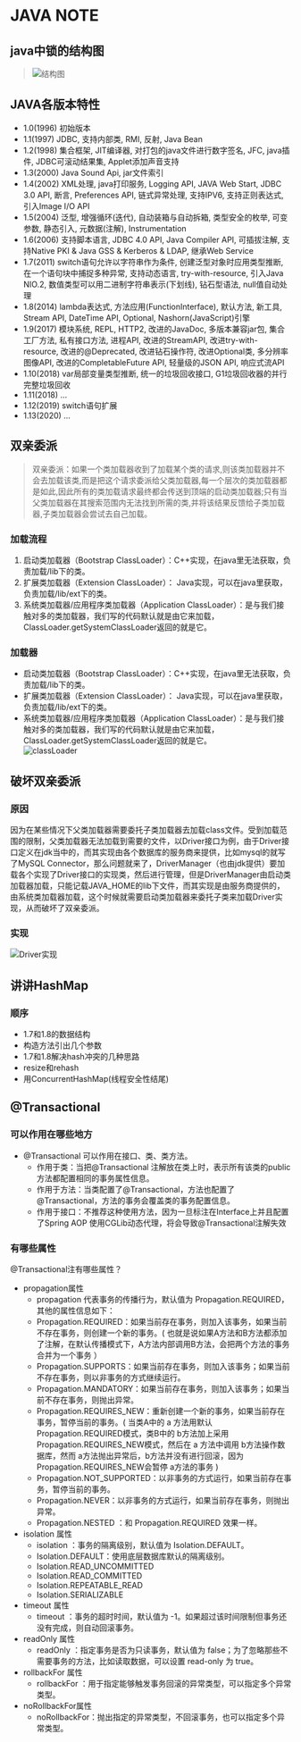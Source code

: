 # JAVA NOTE

## java中锁的结构图

> ![结构图](../resources/java/lock.png)

## JAVA各版本特性

- 1.0(1996) 初始版本
- 1.1(1997) JDBC, 支持内部类, RMI, 反射, Java Bean
- 1.2(1998) 集合框架, JIT编译器, 对打包的java文件进行数字签名, JFC, java插件, JDBC可滚动结果集, Applet添加声音支持
- 1.3(2000) Java Sound Api, jar文件索引
- 1.4(2002) XML处理, java打印服务, Logging API, JAVA Web Start, JDBC 3.0 API, 断言, Preferences API, 链式异常处理, 支持IPV6, 支持正则表达式, 引入Image I/O API
- 1.5(2004) 泛型, 增强循环(迭代), 自动装箱与自动拆箱, 类型安全的枚举, 可变参数, 静态引入, 元数据(注解), Instrumentation
- 1.6(2006) 支持脚本语言, JDBC 4.0 API, Java Compiler API, 可插拔注解, 支持Native PKI & Java GSS & Kerberos & LDAP, 继承Web Service
- 1.7(2011) switch语句允许以字符串作为条件, 创建泛型对象时应用类型推断, 在一个语句块中捕捉多种异常, 支持动态语言, try-with-resource, 引入Java NIO.2, 数值类型可以用二进制字符串表示(下划线), 钻石型语法, null值自动处理
- 1.8(2014) lambda表达式, 方法应用(FunctionInterface), 默认方法, 新工具, Stream API, DateTime API, Optional, Nashorn(JavaScript)引擎
- 1.9(2017) 模块系统, REPL, HTTP2, 改进的JavaDoc, 多版本兼容jar包, 集合工厂方法, 私有接口方法, 进程API, 改进的StreamAPI, 改进try-with-resource, 改进的@Deprecated, 改进钻石操作符, 改进Optional类, 多分辨率图像API, 改进的CompletableFuture API, 轻量级的JSON API, 响应式流API
- 1.10(2018) var局部变量类型推断, 统一的垃圾回收接口, G1垃圾回收器的并行完整垃圾回收
- 1.11(2018) ...
- 1.12(2019) switch语句扩展
- 1.13(2020) ...

## 双亲委派

>双亲委派：如果一个类加载器收到了加载某个类的请求,则该类加载器并不会去加载该类,而是把这个请求委派给父类加载器,每一个层次的类加载器都是如此,因此所有的类加载请求最终都会传送到顶端的启动类加载器;只有当父类加载器在其搜索范围内无法找到所需的类,并将该结果反馈给子类加载器,子类加载器会尝试去自己加载。  

### 加载流程

1. 启动类加载器（Bootstrap ClassLoader）：C++实现，在java里无法获取，负责加载/lib下的类。
2. 扩展类加载器（Extension ClassLoader）： Java实现，可以在java里获取，负责加载/lib/ext下的类。
3. 系统类加载器/应用程序类加载器（Application ClassLoader）：是与我们接触对多的类加载器，我们写的代码默认就是由它来加载，ClassLoader.getSystemClassLoader返回的就是它。  

### 加载器

- 启动类加载器（Bootstrap ClassLoader）：C++实现，在java里无法获取，负责加载/lib下的类。
- 扩展类加载器（Extension ClassLoader）： Java实现，可以在java里获取，负责加载/lib/ext下的类。
- 系统类加载器/应用程序类加载器（Application ClassLoader）：是与我们接触对多的类加载器，我们写的代码默认就是由它来加载，ClassLoader.getSystemClassLoader返回的就是它。  
![classLoader](../resources/java/classLoader.png)

## 破坏双亲委派

### 原因

因为在某些情况下父类加载器需要委托子类加载器去加载class文件。受到加载范围的限制，父类加载器无法加载到需要的文件，以Driver接口为例，由于Driver接口定义在jdk当中的，而其实现由各个数据库的服务商来提供，比如mysql的就写了MySQL Connector，那么问题就来了，DriverManager（也由jdk提供）要加载各个实现了Driver接口的实现类，然后进行管理，但是DriverManager由启动类加载器加载，只能记载JAVA_HOME的lib下文件，而其实现是由服务商提供的，由系统类加载器加载，这个时候就需要启动类加载器来委托子类来加载Driver实现，从而破坏了双亲委派。

### 实现

![Driver实现](../resources/java/classLoader-practice.png)

## 讲讲HashMap

### 顺序

- 1.7和1.8的数据结构
- 构造方法引出几个参数
- 1.7和1.8解决hash冲突的几种思路
- resize和rehash
- 用ConcurrentHashMap(线程安全性结尾)

## @Transactional

### 可以作用在哪些地方

- @Transactional 可以作用在接口、类、类方法。
  - 作用于类：当把@Transactional 注解放在类上时，表示所有该类的public方法都配置相同的事务属性信息。
  - 作用于方法：当类配置了@Transactional，方法也配置了@Transactional，方法的事务会覆盖类的事务配置信息。
  - 作用于接口：不推荐这种使用方法，因为一旦标注在Interface上并且配置了Spring AOP 使用CGLib动态代理，将会导致@Transactional注解失效

### 有哪些属性

@Transactional注有哪些属性？

- propagation属性
  - propagation 代表事务的传播行为，默认值为 Propagation.REQUIRED，其他的属性信息如下：
  - Propagation.REQUIRED：如果当前存在事务，则加入该事务，如果当前不存在事务，则创建一个新的事务。( 也就是说如果A方法和B方法都添加了注解，在默认传播模式下，A方法内部调用B方法，会把两个方法的事务合并为一个事务 ）
  - Propagation.SUPPORTS：如果当前存在事务，则加入该事务；如果当前不存在事务，则以非事务的方式继续运行。
  - Propagation.MANDATORY：如果当前存在事务，则加入该事务；如果当前不存在事务，则抛出异常。
  - Propagation.REQUIRES_NEW：重新创建一个新的事务，如果当前存在事务，暂停当前的事务。( 当类A中的 a 方法用默认Propagation.REQUIRED模式，类B中的 b方法加上采用 Propagation.REQUIRES_NEW模式，然后在 a 方法中调用 b方法操作数据库，然而 a方法抛出异常后，b方法并没有进行回滚，因为Propagation.REQUIRES_NEW会暂停 a方法的事务 )
  - Propagation.NOT_SUPPORTED：以非事务的方式运行，如果当前存在事务，暂停当前的事务。
  - Propagation.NEVER：以非事务的方式运行，如果当前存在事务，则抛出异常。
  - Propagation.NESTED ：和 Propagation.REQUIRED 效果一样。
- isolation 属性
  - isolation ：事务的隔离级别，默认值为 Isolation.DEFAULT。
  - Isolation.DEFAULT：使用底层数据库默认的隔离级别。
  - Isolation.READ_UNCOMMITTED
  - Isolation.READ_COMMITTED
  - Isolation.REPEATABLE_READ
  - Isolation.SERIALIZABLE
- timeout 属性
  - timeout ：事务的超时时间，默认值为 -1。如果超过该时间限制但事务还没有完成，则自动回滚事务。
- readOnly 属性
  - readOnly ：指定事务是否为只读事务，默认值为 false；为了忽略那些不需要事务的方法，比如读取数据，可以设置 read-only 为 true。
- rollbackFor 属性
  - rollbackFor ：用于指定能够触发事务回滚的异常类型，可以指定多个异常类型。
- noRollbackFor属性
  - noRollbackFor：抛出指定的异常类型，不回滚事务，也可以指定多个异常类型。
  
